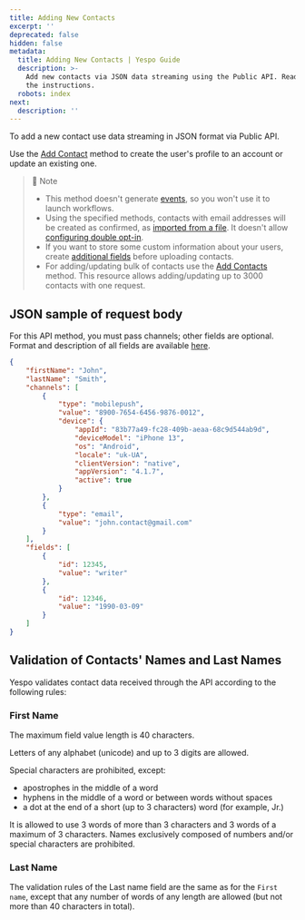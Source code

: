 ```yaml
---
title: Adding New Contacts
excerpt: ''
deprecated: false
hidden: false
metadata:
  title: Adding New Contacts | Yespo Guide
  description: >-
    Add new contacts via JSON data streaming using the Public API. Read more in
    the instructions.
  robots: index
next:
  description: ''
---
```

To add a new contact use data streaming in JSON format via Public API.

Use the [Add Contact](https://docs.yespo.io/reference/addcontact-1) method to create the user's profile to an account or update an existing one.

> 📘 Note
>
> * This method doesn't generate [events](https://docs.yespo.io/docs/events-and-behaviour-tracking), so you won't use it to launch workflows.
> * Using the specified methods, contacts with email addresses will be created as confirmed, as [imported from a file](https://docs.yespo.io/docs/file-uploading). It doesn't allow [configuring double opt-in](https://docs.yespo.io/docs/subscription-form-configuration).
> * If you want to store some custom information about your users, create [additional fields](https://docs.yespo.io/docs/how-add-additional-contact-fields) before uploading contacts.
> * For adding/updating bulk of contacts use the [Add Contacts](https://docs.yespo.io/reference/contactsbulkupdate-1) method. This resource allows adding/updating up to 3000 contacts with one request.

## JSON sample of request body

For this API method, you must pass channels; other fields are optional. Format and description of all fields are available [here](https://docs.yespo.io/reference/addcontact-1).

```json
{
    "firstName": "John",
    "lastName": "Smith",
    "channels": [
        {
            "type": "mobilepush",
            "value": "8900-7654-6456-9876-0012",
            "device": {
                "appId": "83b77a49-fc28-409b-aeaa-68c9d544ab9d",
                "deviceModel": "iPhone 13",
                "os": "Android",
                "locale": "uk-UA",
                "clientVersion": "native",
                "appVersion": "4.1.7",
                "active": true
            }
        },
        {
            "type": "email",
            "value": "john.contact@gmail.com"
        }
    ],
    "fields": [
        {
            "id": 12345,
            "value": "writer"
        },
        {
            "id": 12346,
            "value": "1990-03-09"
        }
    ]
}
```

## Validation of Contacts' Names and Last Names

Yespo validates contact data received through the API according to the following rules:

### First Name

The maximum field value length is 40 characters.

Letters of any alphabet (unicode) and up to 3 digits are allowed.

Special characters are prohibited, except:

* apostrophes in the middle of a word
* hyphens in the middle of a word or between words without spaces
* a dot at the end of a short (up to 3 characters) word (for example, Jr.)

It is allowed to use 3 words of more than 3 characters and 3 words of a maximum of 3 characters. Names exclusively composed of numbers and/or special characters are prohibited.

### Last Name

The validation rules of the Last name field are the same as for the `First name`, except that any number of words of any length are allowed (but not more than 40 characters in total).
